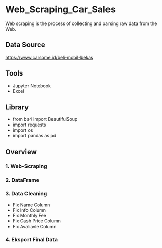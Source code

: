 # Web_Scraping_Car_Sales

Web scraping is the process of collecting and parsing raw data from the Web.

## Data Source
https://www.carsome.id/beli-mobil-bekas

## Tools
- Jupyter Notebook
- Excel

## Library
- from bs4 import BeautifulSoup
- import requests
- import os
- import pandas as pd

## Overview
### 1.  Web-Scraping
### 2.  DataFrame
### 3.  Data Cleaning
  -  Fix Name Column
  -  Fix Info Column
  -  Fix Monthly Fee
  -  Fix Cash Price Column
  -  Fix Avaliavle Column
### 4.  Eksport Final Data
